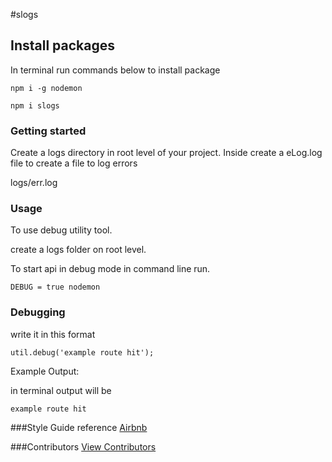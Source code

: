 #slogs

## Install packages

In terminal run commands below to install package

```
npm i -g nodemon

npm i slogs
```

### Getting started

Create a logs directory in root level of your project.
Inside create a eLog.log file to create a file to log errors

logs/err.log

### Usage

To use debug utility tool.

create a logs folder on root level.

To start api in debug mode in command line run.

```
DEBUG = true nodemon
```

### Debugging

write it in this format

```
util.debug('example route hit');
```
Example Output:

in terminal output will be

```
example route hit
```

###Style Guide reference
[Airbnb](https://github.com/airbnb/javascript)

###Contributors
[View Contributors](https://github.com/seanedw1/uTool/graphs/contributors)
